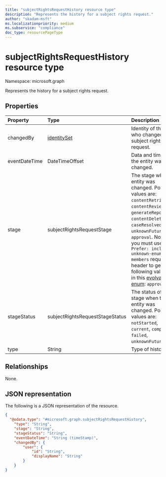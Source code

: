 ```yaml
---
title: "subjectRightsRequestHistory resource type"
description: "Represents the history for a subject rights request."
author: "skadam-msft"
ms.localizationpriority: medium
ms.subservice: "compliance"
doc_type: resourcePageType
---
```


# subjectRightsRequestHistory resource type

Namespace: microsoft.graph

Represents the history for a subject rights request.

## Properties
|Property|Type|Description|
|:---|:---|:---|
|changedBy|[identitySet](../resources/identityset.md)|Identity of the user who changed the  subject rights request.|
|eventDateTime|DateTimeOffset|Data and time when the entity was changed.|
|stage|subjectRightsRequestStage|The stage when the entity was changed. Possible values are: `contentRetrieval`, `contentReview`, `generateReport`, `contentDeletion`, `caseResolved`, `unknownFutureValue`, `approval`. Note that you must use the `Prefer: include-unknown-enum-members` request header to get the following value(s) in this [evolvable enum](/graph/best-practices-concept#handling-future-members-in-evolvable-enumerations): `approval`.|
|stageStatus|subjectRightsRequestStageStatus|The status of the stage when the entity was changed. Possible values are: `notStarted`, `current`, `completed`, `failed`, `unknownFutureValue`.|
|type|String|Type of history.|

## Relationships
None.

## JSON representation
The following is a JSON representation of the resource.
<!-- {
  "blockType": "resource",
  "@odata.type": "microsoft.graph.subjectRightsRequestHistory"
}
-->
``` json
{
  "@odata.type": "#microsoft.graph.subjectRightsRequestHistory",
    "type": "String",
    "stage": "String",
    "stageStatus": "String",
    "eventDateTime": "String (timeStamp)",
    "changedBy": {
        "user": {
            "id": "String",
            "displayName": "String"
        }
    }
}
```

